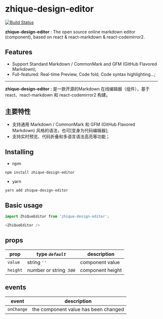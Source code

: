 zhique-design-editor
======================

[![Build Status](https://www.travis-ci.org/zhique-design/zhique-design-editor.svg?branch=master)](https://www.travis-ci.org/zhique-design/zhique-design-editor)

**zhique-design-editor** : The open source online markdown editor (component), based on react & react-markdown & react-codemirror2.

## Features

- Support Standard Markdown / CommonMark and GFM (GitHub Flavored Markdown);
- Full-featured: Real-time Preview, Code fold, Code syntax highlighting...;

--------

**zhique-design-editor** : 是一款开源的Markdown 在线编辑器（组件），基于 react、react-markdown 和 react-codemirror2 构建。

## 主要特性

- 支持通用 Markdown / CommonMark 和 GFM (GitHub Flavored Markdown) 风格的语法，也可[变身为代码编辑器];
- 支持实时预览、代码折叠和多语言语法高亮等功能；

## Installing

- npm

```
npm install zhique-design-editor
```

- yarn

```
yarn add zhique-design-editor
```

## Basic usage

```typescript jsx
import ZhiQueEditor from 'zhique-design-editor';

<ZhiQueEditor />
```

## props

| prop     | type&nbsp;*`default`*              | description      |
|----------|------------------------------------|------------------|
| `value`  | string&nbsp;*`''`*                 | component value  |
| `height` | number or string &nbsp;*`500`*     | component height |

## events

| event      | description                           |
|------------|---------------------------------------|
| `onChange` | the component value has been changed  |
